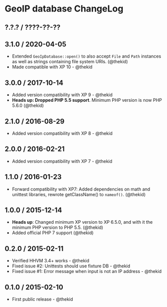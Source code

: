 GeoIP database ChangeLog
========================

## ?.?.? / ????-??-??

## 3.1.0 / 2020-04-05

* Extended `GeoIpDatabase::open()` to also accept `File` and `Path` instances
  as well as strings containing file system URIs.
  (@thekid)
* Made compatible with XP 10 - @thekid

## 3.0.0 / 2017-10-14

* Added version compatibility with XP 9 - @thekid
* **Heads up: Dropped PHP 5.5 support**. Minimum PHP version is now PHP 5.6.0
  (@thekid)

## 2.1.0 / 2016-08-29

* Added version compatibility with XP 8 - @thekid

## 2.0.0 / 2016-02-21

* Added version compatibility with XP 7 - @thekid

## 1.1.0 / 2016-01-23

* Forward compatibility with XP7: Added dependencies on math and unittest
  libraries, rewrote getClassName() to `nameof()`.
  (@thekid)

## 1.0.0 / 2015-12-14

* **Heads up**: Changed minimum XP version to XP 6.5.0, and with it the
  minimum PHP version to PHP 5.5.
  (@thekid)
* Added official PHP 7 support
  (@thekid)

## 0.2.0 / 2015-02-11

* Verified HHVM 3.4+ works - @thekid
* Fixed issue #2: Unittests should use fixture DB - @thekid
* Fixed issue #1: Error message when input is not an IP address - @thekid

## 0.1.0 / 2015-02-10

* First public release - @thekid
